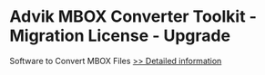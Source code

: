 # Advik MBOX Converter Toolkit - Migration License - Upgrade
Software to Convert MBOX Files
[>> Detailed information](https://secure.shareit.com/shareit/product.html?productid=301016675&affiliateid=200057808)